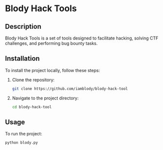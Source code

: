 # Blody Hack Tools

## Description
Blody Hack Tools is a set of tools designed to facilitate hacking, solving CTF challenges, and performing bug bounty tasks.

## Installation
To install the project locally, follow these steps:

1. Clone the repository:
    ```sh
    git clone https://github.com/iamblody/blody-hack-tool
    ```
2. Navigate to the project directory:
    ```sh
    cd blody-hack-tool
    ```

## Usage
To run the project:
```sh
python blody.py
